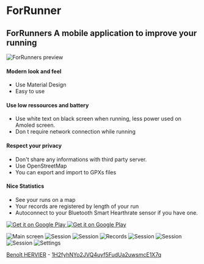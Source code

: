 # ForRunner
 
## ForRunners A mobile application to improve your running
![ForRunners preview][1] 
 
####  Modern look and feel
* Use Material Design 
* Easy to use 

####  Use low ressources and battery 
* Use white text on black screen when running, less power used on Amoled screen. 
* Don t require network connection while running 

####  Respect your privacy 
* Don't share any informations with third party server. 
* Use OpenStreetMap 
* You can export and import to GPXs files 
####  Nice Statistics 
* See your runs on a map 
* Your records are registered by length of your run 
* Autoconnect to your Bluetooth Smart Hearthrate sensor if you have one. 

[ ![Get it on Google Play][2] ][3] [ ![Get it on Google Play][4] ][3] 

![Main screen][5] ![Session][6] ![Session][7] ![Records][8] ![Session][9] ![Session][10] ![Session][11] ![Settings][12] 

[Benoît HERVIER][13] - [1H2fyhNYo2JVQ4uyf5FudUa2uwsmcE1X7q][14]

[1]: http://khertan.net/img/main.png
[2]: https://developer.android.com/images/brand/en_generic_rgb_wo_60.png
[3]: https://play.google.com/store/apps/details?id=net.khertan.forrunners
[4]: http://khertan.net/img/qrcode.png
[5]: http://khertan.net/screenshots/main.png
[6]: http://khertan.net/screenshots/session.png
[7]: http://khertan.net/screenshots/session2.png
[8]: http://khertan.net/screenshots/records.png
[9]: http://khertan.net/screenshots/session3.png
[10]: http://khertan.net/screenshots/session4.png
[11]: http://khertan.net/screenshots/session5.png
[12]: http://khertan.net/screenshots/settings.png
[13]: http://khertan.net
[14]: bitcoin:1H2fyhNYo2JVQ4uyf5FudUa2uwsmcE1X7q
